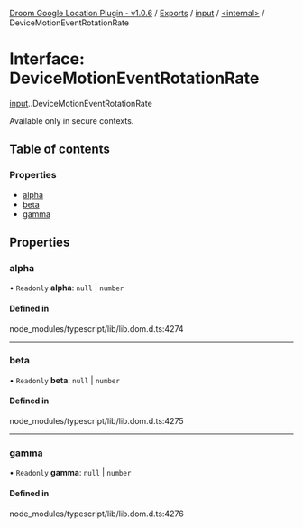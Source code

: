 [Droom Google Location Plugin - v1.0.6](../README.md) / [Exports](../modules.md) / [input](../modules/input.md) / [<internal\>](../modules/input._internal_.md) / DeviceMotionEventRotationRate

# Interface: DeviceMotionEventRotationRate

[input](../modules/input.md).[<internal>](../modules/input._internal_.md).DeviceMotionEventRotationRate

Available only in secure contexts.

## Table of contents

### Properties

- [alpha](input._internal_.DeviceMotionEventRotationRate.md#alpha)
- [beta](input._internal_.DeviceMotionEventRotationRate.md#beta)
- [gamma](input._internal_.DeviceMotionEventRotationRate.md#gamma)

## Properties

### alpha

• `Readonly` **alpha**: ``null`` \| `number`

#### Defined in

node_modules/typescript/lib/lib.dom.d.ts:4274

___

### beta

• `Readonly` **beta**: ``null`` \| `number`

#### Defined in

node_modules/typescript/lib/lib.dom.d.ts:4275

___

### gamma

• `Readonly` **gamma**: ``null`` \| `number`

#### Defined in

node_modules/typescript/lib/lib.dom.d.ts:4276
